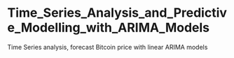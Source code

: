 # Time_Series_Analysis_and_Predictive_Modelling_with_ARIMA_Models
Time Series analysis, forecast Bitcoin price with linear ARIMA models